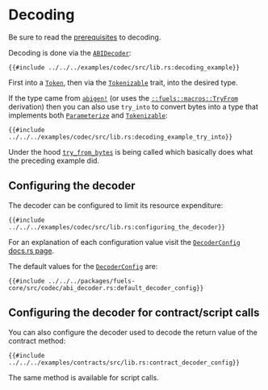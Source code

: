# Decoding
Be sure to read the [prerequisites](./index.md#prerequisites-for-decodingencoding) to decoding.

Decoding is done via the [`ABIDecoder`](https://docs.rs/fuels/latest/fuels/core/codec/struct.ABIDecoder.html):

```rust,ignore
{{#include ../../../examples/codec/src/lib.rs:decoding_example}}
```
First into a [`Token`](https://docs.rs/fuels/latest/fuels/types/enum.Token.html), then via the [`Tokenizable`](https://docs.rs/fuels/latest/fuels/core/traits/trait.Tokenizable.html) trait, into the desired type.

If the type came from [`abigen!`](../abigen/index.md) (or uses the [`::fuels::macros::TryFrom`](https://docs.rs/fuels/latest/fuels/macros/derive.TryFrom.html) derivation) then you can also use `try_into` to convert bytes into a type that implements both [`Parameterize`](https://docs.rs/fuels/latest/fuels/core/traits/trait.Parameterize.html) and [`Tokenizable`](https://docs.rs/fuels/latest/fuels/core/traits/trait.Tokenizable.html):
```rust,ignore
{{#include ../../../examples/codec/src/lib.rs:decoding_example_try_into}}
```
Under the hood [`try_from_bytes`](https://docs.rs/fuels/latest/fuels/core/codec/fn.try_from_bytes.html) is being called which basically does what the preceding example did.

## Configuring the decoder
The decoder can be configured to limit its resource expenditure:
```rust,ignore
{{#include ../../../examples/codec/src/lib.rs:configuring_the_decoder}}
```

For an explanation of each configuration value visit the [`DecoderConfig` docs.rs page](https://docs.rs/fuels/latest/fuels/core/codec/struct.DecoderConfig.html).

The default values for the [`DecoderConfig`](https://docs.rs/fuels/latest/fuels/core/codec/struct.DecoderConfig.html) are:
```rust,ignore
{{#include ../../../packages/fuels-core/src/codec/abi_decoder.rs:default_decoder_config}}
```

## Configuring the decoder for contract/script calls
You can also configure the decoder used to decode the return value of the contract method:

```rust,ignore
{{#include ../../../examples/contracts/src/lib.rs:contract_decoder_config}}
```

The same method is available for script calls.

